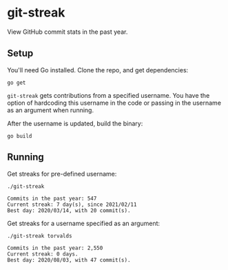 # git-streak

View GitHub commit stats in the past year.

## Setup

You'll need Go installed. Clone the repo, and get dependencies:

```
go get
```

`git-streak` gets contributions from a specified username. You have the option of hardcoding this username in the code or passing in the username as an argument when running.

After the username is updated, build the binary:

```
go build
```

## Running

Get streaks for pre-defined username:

```
./git-streak

Commits in the past year: 547
Current streak: 7 day(s), since 2021/02/11
Best day: 2020/03/14, with 20 commit(s).
```

Get streaks for a username specified as an argument:

```
./git-streak torvalds

Commits in the past year: 2,550
Current streak: 0 days.
Best day: 2020/08/03, with 47 commit(s).
```